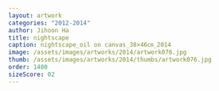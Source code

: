 ```yaml
---
layout: artwork
categories: "2012-2014"
author: Jihoon Ha
title: nightscape
caption: nightscape_oil on canvas_38×46㎝_2014
image: /assets/images/artworks/2014/artwork076.jpg
thumb: /assets/images/artworks/2014/thumbs/artwork076.jpg
order: 1480
sizeScore: 02
---
```

